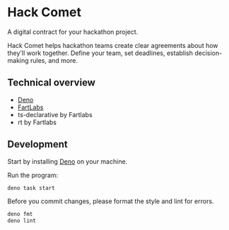 # Hack Comet

A digital contract for your hackathon project.

Hack Comet helps hackathon teams create clear agreements about how they'll work
together. Define your team, set deadlines, establish decision-making rules, and
more.

## Technical overview

- [Deno](https://deno.com/)
- [FartLabs](https://fartlabs.org/)
- ts-declarative by Fartlabs
- rt by Fartlabs

## Development

Start by installing [Deno](https://deno.com/) on your machine.

Run the program:

```sh
deno task start
```

Before you commit changes, please format the style and lint for errors.

```sh
deno fmt
deno lint
```
